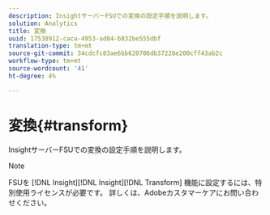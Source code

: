 ```yaml
---
description: InsightサーバーFSUでの変換の設定手順を説明します。
solution: Analytics
title: 変換
uuid: 17538912-caca-4953-ad84-b832be555dbf
translation-type: tm+mt
source-git-commit: 34cdcfc83ae6bb620706db37228e200cff43ab2c
workflow-type: tm+mt
source-wordcount: '41'
ht-degree: 4%

---
```



# 変換{#transform}

InsightサーバーFSUでの変換の設定手順を説明します。

>[!NOTE]
>
>FSUを [!DNL Insight][!DNL Insight][!DNL Transform] 機能に設定するには、特別使用ライセンスが必要です。 詳しくは、Adobeカスタマーケアにお問い合わせください。

